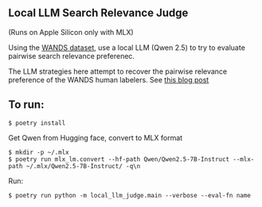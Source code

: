 
## Local LLM Search Relevance Judge

(Runs on Apple Silicon only with MLX)

Using the [WANDS dataset](https://github.com/wayfair/WANDS/tree/main), use a local LLM (Qwen 2.5) to try to evaluate pairwise search relevance preferenec.

The LLM strategies here attempt to recover the pairwise relevance preference of the WANDS human labelers. See [this blog post]()

## To run:
```
$ poetry install
```

Get Qwen from Hugging face, convert to MLX format
```
$ mkdir -p ~/.mlx
$ poetry run mlx_lm.convert --hf-path Qwen/Qwen2.5-7B-Instruct --mlx-path ~/.mlx/Qwen2.5-7B-Instruct/ -q\n
```

Run:

```
$ poetry run python -m local_llm_judge.main --verbose --eval-fn name
```
